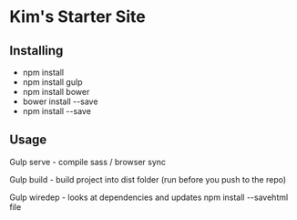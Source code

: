 # Kim's Starter Site #

## Installing

* npm install
* npm install gulp
* npm install bower
* bower install --save
* npm install --save

## Usage

Gulp serve - compile sass / browser sync

Gulp build - build project into dist folder (run before you push to the repo)

Gulp wiredep - looks at dependencies and updates npm install --savehtml file